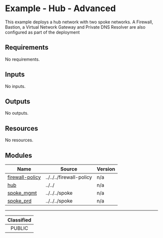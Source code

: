 # Example - Hub - Advanced

This example deploys a hub network with two spoke networks.  A Firewall, Bastion, a Virtual Network Gateway and Private DNS Resolver are also configured as part of the deployment

<!-- BEGIN_TF_DOCS -->
## Requirements

No requirements.

## Inputs

No inputs.

## Outputs

No outputs.

## Resources

No resources.

## Modules

| Name | Source | Version |
|------|--------|---------|
| <a name="module_firewall-policy"></a> [firewall-policy](#module\_firewall-policy) | ../../../firewall-policy | n/a |
| <a name="module_hub"></a> [hub](#module\_hub) | ../../ | n/a |
| <a name="module_spoke_mgmt"></a> [spoke\_mgmt](#module\_spoke\_mgmt) | ../../../spoke | n/a |
| <a name="module_spoke_prd"></a> [spoke\_prd](#module\_spoke\_prd) | ../../../spoke | n/a |
<!-- END_TF_DOCS -->
_______________
| Classified  |
| :---------: |
|   PUBLIC    |